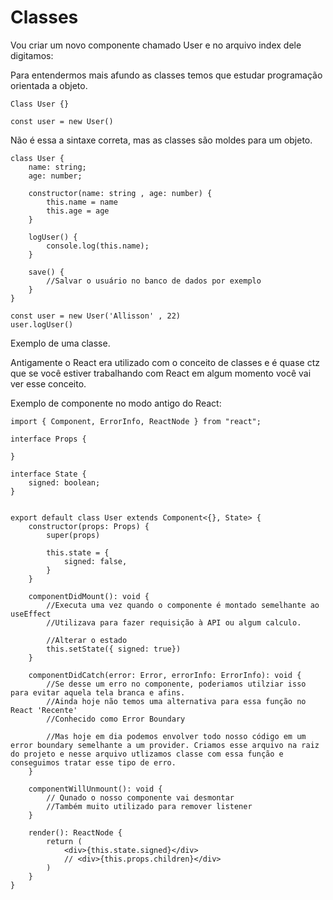 # Classes

Vou criar um novo componente chamado User e no arquivo index dele digitamos:

Para entendermos mais afundo as classes temos que estudar programação orientada a objeto.

    Class User {}

    const user = new User()

Não é essa a sintaxe correta, mas as classes são moldes para um objeto.

    class User {
        name: string;
        age: number;

        constructor(name: string , age: number) {
            this.name = name
            this.age = age
        }

        logUser() {
            console.log(this.name);
        }

        save() {
            //Salvar o usuário no banco de dados por exemplo
        }
    }

    const user = new User('Allisson' , 22)
    user.logUser()

Exemplo de uma classe.

Antigamente o React era utilizado com o conceito de classes e é quase ctz que se você estiver trabalhando com React em algum momento você vai ver esse conceito.

Exemplo de componente no modo antigo do React:

    import { Component, ErrorInfo, ReactNode } from "react";

    interface Props {

    }

    interface State {
        signed: boolean;
    }


    export default class User extends Component<{}, State> {
        constructor(props: Props) {
            super(props)

            this.state = {
                signed: false,
            }
        }

        componentDidMount(): void {
            //Executa uma vez quando o componente é montado semelhante ao useEffect
            //Utilizava para fazer requisição à API ou algum calculo.

            //Alterar o estado
            this.setState({ signed: true})
        }

        componentDidCatch(error: Error, errorInfo: ErrorInfo): void {
            //Se desse um erro no componente, poderiamos utilziar isso para evitar aquela tela branca e afins.
            //Ainda hoje não temos uma alternativa para essa função no React 'Recente'
            //Conhecido como Error Boundary

            //Mas hoje em dia podemos envolver todo nosso código em um error boundary semelhante a um provider. Criamos esse arquivo na raiz do projeto e nesse arquivo utlizamos classe com essa função e conseguimos tratar esse tipo de erro.
        }

        componentWillUnmount(): void {
            // Qunado o nosso componente vai desmontar
            //Também muito utilizado para remover listener
        }

        render(): ReactNode {
            return (
                <div>{this.state.signed}</div>
                // <div>{this.props.children}</div>
            )
        }
    }
